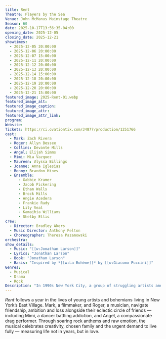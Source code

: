```yaml
---
title: Rent
Theatre: Players by the Sea
Venue: John McManus Mainstage Theatre
Season: 60
date: 2025-10-17T13:56:35-04:00
opening_date: 2025-12-05
closing_date: 2025-12-21
showtimes:
  - 2025-12-05 20:00:00
  - 2025-12-06 20:00:00
  - 2025-12-07 15:00:00
  - 2025-12-11 20:00:00
  - 2025-12-12 20:00:00
  - 2025-12-13 20:00:00
  - 2025-12-14 15:00:00
  - 2025-12-18 20:00:00
  - 2025-12-19 20:00:00
  - 2025-12-20 20:00:00
  - 2025-12-21 15:00:00
featured_image: 2025-Rent-01.webp
featured_image_alt: 
featured_image_caption: 
featured_image_attr: 
featured_image_attr_link: 
program:
Website: 
Tickets: https://ci.ovationtix.com/34877/production/1251766
cast:
  - Mark: Zach Rivera
  - Roger: Allyn Bessee
  - Collins: Devante Mills
  - Angel: Elijah Simms
  - Mimi: Mia Vazquez
  - Maureen: Alyssa Billings
  - Joanne: Anna Iglesias
  - Benny: Brandon Hines
  - Ensemble:
      - Gabbie Kramer
      - Jacob Pickering
      - Ethan Walls
      - Brock Mills
      - Angie Acedera
      - Frankie Rady
      - Lily Veal
      - Kamajhia Williams
      - Shelby Ellis
crew:
  - Director: Bradley Akers
  - Music Director: Anthony Felton
  - Choreographer: Theresa Pazanowski
orchestra:
show_details: 
  - Music: "[[w:Jonathan Larson]]"
  - Lyrics: "Jonathan Larson"
  - Book: "Jonathan Larson"
  - Basis: "Inspired by *[[w:La Bohème]]* by [[w:Giacomo Puccini]]"
Genres:
  - Musical
  - Drama
  - Rock
Description: "In 1990s New York City, a group of struggling artists and friends fight for love, identity and survival under the shadow of poverty and the AIDS crisis."
---
```

*Rent* follows a year in the lives of young artists and bohemians living in New York’s East Village. Mark, a filmmaker, and Roger, a musician, navigate friendship, ambition and loss alongside their eclectic circle of friends — including Mimi, a dancer battling addiction, and Angel, a compassionate drag performer. Through soaring rock anthems and raw emotion, the musical celebrates creativity, chosen family and the urgent demand to live fully — measuring life not in years, but in love.
